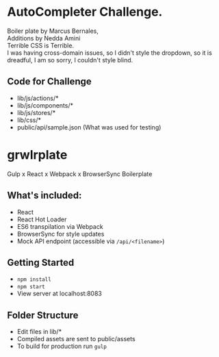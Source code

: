 # AutoCompleter Challenge.  
Boiler plate by Marcus Bernales,  
Additions by Nedda Amini  
Terrible CSS is Terrible.     
I was having cross-domain issues, so I didn't style the dropdown, so  it is dreadful, I am so sorry, I couldn't style blind.    

## Code for Challenge
- lib/js/actions/*
- lib/js/components/*
- lib/js/stores/*
- lib/css/*
- public/api/sample.json (What was used for testing)


# grwlrplate
Gulp x React x Webpack x BrowserSync Boilerplate

## What's included:
- React
- React Hot Loader
- ES6 transpilation via Webpack
- BrowserSync for style updates
- Mock API endpoint (accessible via `/api/<filename>`)

## Getting Started
- `npm install`
- `npm start`
- View server at localhost:8083

## Folder Structure
- Edit files in lib/*
- Compiled assets are sent to public/assets
- To build for production run `gulp`
